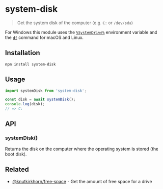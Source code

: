 # system-disk

> Get the system disk of the computer (e.g. `C:` or `/dev/sda`)

For Windows this module uses the [`%SystemDrive%`](http://environmentvariables.org/SystemDrive) environment variable and the [`df`](https://en.wikipedia.org/wiki/Df_(Unix)) command for macOS and Linux.

## Installation

```
npm install system-disk
```

## Usage

```js
import systemDisk from 'system-disk';

const disk = await systemDisk();
console.log(disk);
// => C:
```

## API

### systemDisk()

Returns the disk on the computer where the operating system is stored (the boot disk).

## Related

- [@knutkirkhorn/free-space](https://github.com/knutkirkhorn/free-space) - Get the amount of free space for a drive
